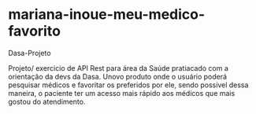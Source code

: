# mariana-inoue-meu-medico-favorito

Dasa-Projeto

Projeto/ exercicio de API Rest para área da Saúde pratiacado com a orientação da devs da Dasa. 
Unovo produto onde o usuário poderá pesquisar médicos e favoritar os preferidos por ele, 
sendo possível dessa maneira, o paciente ter um acesso mais rápido aos médicos que mais gostou do atendimento.
